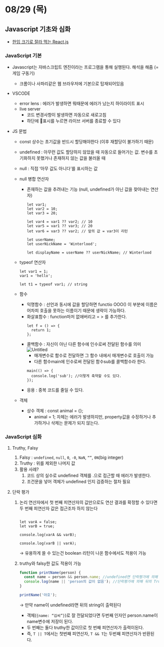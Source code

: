 # 08/29 (목)

## Javascript 기초와 심화

- [한입 크기로 잘라 먹는 React.js](https://www.inflearn.com/course/%ED%95%9C%EC%9E%85-%EB%A6%AC%EC%95%A1%ED%8A%B8/dashboard)

### JavaScript 기본

- Javascript는 자바스크립트 엔진이라는 프로그램을 통해 실행된다. 해석을 해줌 (= 게임 구동기)
  - 크롬이나 사파리같은 웹 브라우저에 기본으로 탑재되어있음
- VSCODE
  - error lens : 에러가 발생하면 뭐때문에 에러가 났는지 하이라이트 표시
  - live server
    - 코드 변경사항이 발생하면 자동으로 새로고침
    - 하단에 🚫표시를 누르면 라이브 서버를 종료할 수 있다
- JS 문법

  - const 상수는 초기값을 반드시 할당해야한다 (이후 재할당이 불가하기 때문)
  - undefined : 아무런 값도 할당하지 않았을 때 자동으로 들어가는 값. 변수를 초기화하지 못했거나 존재하지 않는 값을 불러올 때
  - null : 직접 ‘아무 값도 아니다’를 표시하는 값
  - null 병합 연산자

    - 존재하는 값을 추려내는 기능 (null, undefined가 아닌 값을 찾아내는 연산자)

      ```tsx
      let var1;
      let var2 = 10;
      let var3 = 20;

      let var4 = var1 ?? var2; // 10
      let var5 = var1 ?? var3; // 20
      let var6 = var3 ?? var2; // 앞의 값 = var3이 리턴

      let userName;
      let userNickName = 'Winterlood';

      let displayName = userName ?? userNickName; // Winterlood
      ```

  - typeof 연산자

    ```tsx
    let var1 = 1;
    var1 = 'hello';

    let t1 = typeof var1; // string
    ```

  - 함수
    - 익명함수 : 선언과 동시에 값을 할당하면 functio OOO() 이 부분에 이름은 어차피 호출을 못하는 이름이기 때문에 생략이 가능하다.
    - 화살표함수 : function마저 없애버리고 = > 를 추가한다.
      ```tsx
      let f = () => {
        return 1;
      };
      ```
    - 콜백함수 : 자신이 아닌 다른 함수에 인수로써 전달된 함수를 의미
      ![Untitled](https://prod-files-secure.s3.us-west-2.amazonaws.com/d51cbaf0-9492-4156-90cf-14cb81b94923/f8c018b5-e42b-461e-a6a3-b8a08222343c/Untitled.png)
      - 매개변수로 함수로 전달하면 그 함수 내에서 매개변수로 호출이 가능
      - 다른 함수main에 인수로써 전달된 함수sub를 콜백함수라 한다.
      ```tsx
      main(() => {
        console.log('sub'); //이렇게 축약할 수도 있다.
      });
      ```
    - 응용 : 중복 코드를 줄일 수 있다.
  - 객체
    - 상수 객체 : const animal = {};
      - animal = 1; 자체는 에러가 발생하지만, property값을 수정하거나 추가하거나 삭제는 문제가 되지 않는다.

### JavaScript 심화

1. Truthy, Falsy
   1. Falsy : `undefined`, `null`, `0`, `-0`, `NaN`, `“”`, `0N`(big integer)
   2. Truthy : 위를 제외한 나머지 값
   3. 활용 사례?
      1. 코드 상의 실수로 undefined 객체를 .으로 접근할 때 에러가 발생한다.
      2. 조건문을 넣어 객체가 undefined 인지 검증하는 절차 필요
2. 단락 평가

   1. 논리 연산자에서 첫 번째 피연산자의 값만으로도 연산 결과를 확정할 수 있다면 두 번째 피연산자 값은 접근조차 하지 않는다

      ```

      let varA = false;
      let varB = true;

      console.log(varA && varB);

      console.log(varB || varA);
      ```

      → 유용하게 쓸 수 있는건 boolean 리턴이 나온 함수에서도 적용이 가능

   2. truthy와 falsy한 값도 적용이 가능

      ```jsx
      function printName(person) {
        const name = person && person.name; //undefined면 단락평가에 의해 person이 저장
        console.log(name || 'person의 값이 없음'); //단락평가에 의해 뒤의 True값이 출력된다.
      }

      printName('야호');
      ```

      → 만약 name이 undefined라면 뒤의 string이 출력된다

      - 객체(`{name: “김씨”}`)로 잘 전달되었다면 두번째 인자인 person.name이 name변수에 저장이 된다.
      - 두 번째는 둘다 truthy한 값이므로 첫 번째 피연산자가 출력이된다.
      - 즉, `T || T`에서는 첫번째 피연산자, `T && T`는 두번째 피연산자가 반환된다.
